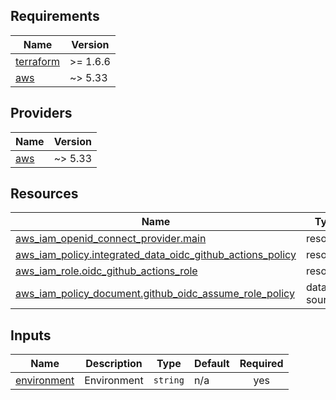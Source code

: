 <!-- BEGIN_AUTOMATED_TF_DOCS_BLOCK -->
## Requirements

| Name | Version |
|------|---------|
| <a name="requirement_terraform"></a> [terraform](#requirement\_terraform) | >= 1.6.6 |
| <a name="requirement_aws"></a> [aws](#requirement\_aws) | ~> 5.33 |

## Providers

| Name | Version |
|------|---------|
| <a name="provider_aws"></a> [aws](#provider\_aws) | ~> 5.33 |

## Resources

| Name | Type |
|------|------|
| [aws_iam_openid_connect_provider.main](https://registry.terraform.io/providers/hashicorp/aws/latest/docs/resources/iam_openid_connect_provider) | resource |
| [aws_iam_policy.integrated_data_oidc_github_actions_policy](https://registry.terraform.io/providers/hashicorp/aws/latest/docs/resources/iam_policy) | resource |
| [aws_iam_role.oidc_github_actions_role](https://registry.terraform.io/providers/hashicorp/aws/latest/docs/resources/iam_role) | resource |
| [aws_iam_policy_document.github_oidc_assume_role_policy](https://registry.terraform.io/providers/hashicorp/aws/latest/docs/data-sources/iam_policy_document) | data source |

## Inputs

| Name | Description | Type | Default | Required |
|------|-------------|------|---------|:--------:|
| <a name="input_environment"></a> [environment](#input\_environment) | Environment | `string` | n/a | yes |
<!-- END_AUTOMATED_TF_DOCS_BLOCK -->